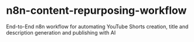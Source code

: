 # n8n-content-repurposing-workflow
End-to-End n8n workflow for automating YouTube Shorts creation, title and description generation and publishing with AI
